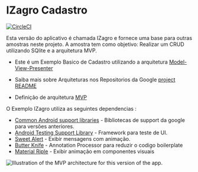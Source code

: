 # IZagro Cadastro


[![CircleCI](https://circleci.com/gh/allefsousa/Adoro-Filmes/tree/master.svg?style=svg&circle-token=afbfc88138f11c5433a3ddd5568ed3fd426cd2f5)](https://circleci.com/gh/allefsousa/IZagro)

Esta versão do aplicativo é chamada IZagro e fornece uma base para outras amostras neste projeto. A amostra tem como objetivo:
Realizar um CRUD utilizando SQlite e a arquitetura MVP.

* Este é um Exemplo Basico de Cadastro utilizando a arquitetura [Model-View-Presenter](https://github.com/googlesamples/android-architecture/tree/todo-mvp/) 

* Saiba mais sobre Arquiteturas nos Repositorios da Google [project README](https://github.com/googlesamples/android-architecture/tree/master)
* Definição de arquitetura [MVP](https://en.wikipedia.org/wiki/Model%E2%80%93view%E2%80%93presenter) 

O Exemplo IZagro utiliza as seguintes dependencias :
* [Common Android support libraries](https://developer.android.com/topic/libraries/support-library/index.html) - Bibliotecas de support da google para versões anteriores.
* [Android Testing Support Library](https://developer.android.com/topic/libraries/testing-support-library/index.html) -  Framework para teste de UI.
* [Sweet Alert](https://github.com/F0RIS/sweet-alert-dialog) - Exibir mensagens com animação.
* [Butter Knife](http://jakewharton.github.io/butterknife/) - Annotation Processor para reduzir o codigo boilerplate
* [Material Riple](https://github.com/balysv/material-ripple) - Exibir animação em componentes visuais


<img src="https://i2.wp.com/blog.fossasia.org/wp-content/uploads/2017/07/blog6_1.png?w=600&ssl=1" alt="Illustration of the MVP architecture for this version of the app."/>
